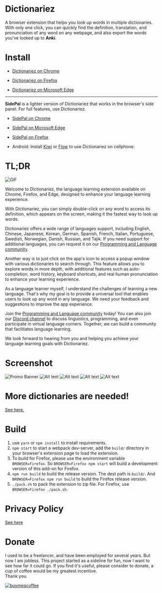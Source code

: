 # Dictionariez

A browser extension that helps you look up words in multiple dictionaries. With only one click, you can quickly find the definition, translation, and pronunciation of any word on any webpage, and also export the words you've looked up to **Anki**.

# Install

- [Dictionariez on Chrome](https://chrome.google.com/webstore/detail/dictionaries/diojcfpekhhnndfmggknljpnfpcccbhc)
- [Dictionariez on Firefox](https://addons.mozilla.org/en-US/firefox/addon/dictionaries/)

- [Dictionariez on Microsoft Edge](https://microsoftedge.microsoft.com/addons/detail/dictionaries-one-to-rule/jdgglojanbnghagoeffacmjodigadoof)

----
**SidePal** is a lighter version of Dictionariez that works in the browser's side panel. For full features, use Dictionariez.

- [SidePal on Chrome](https://chromewebstore.google.com/detail/sidepal-your-language-and/oildocdoabpmedpnpefhccjdjghdggbl)
- [SidePal on Microsoft Edge](https://microsoftedge.microsoft.com/addons/detail/sidepal-your-language-an/amdfamlegedglkigjblhoakieeokbpaj)
- [SidePal on Firefox](https://addons.mozilla.org/en-US/firefox/addon/sidepal/)

- Android: Install [Kiwi] or [Flow] to use Dictionariez on cellphone.

# TL;DR

![GIF](readme_images/optimized.gif)

Welcome to Dictionariez, the language learning extension available on Chrome, Firefox, and Edge, designed to enhance your language learning experience.

With Dictionariez, you can simply double-click on any word to access its definition, which appears on the screen, making it the fastest way to look up words.

Dictionariez offers a wide range of languages support, including English, Chinese, Japanese, Korean, German, Spanish, French, Italian, Portuguese, Swedish, Norwegian, Danish, Russian, and Tajik. If you need support for additional languages, you can request it on our [Programming and Language community].

Another way is to just click on the app's icon to access a popup window with various dictionaries to search through. This feature allows you to explore words in more depth, with additional features such as auto-completion, word history, keyboard shortcuts, and real human pronunciation to enhance your learning experience.

As a language learner myself, I understand the challenges of learning a new language. That's why my goal is to provide a universal tool that enables users to look up any word in any language. We need your feedback and suggestions to improve the app experience.

Join the [Programming and Language community] today! You can also join our [Discord channel] to discuss linguistics, programming, and even participate in virtual language corners. Together, we can build a community that facilitates language learning.

We look forward to hearing from you and helping you achieve your language learning goals with Dictionariez.

# Screenshot

![Promo Banner](readme_images/all-in-one.jpg)
![Alt text](readme_images/s1-final.jpg)
![Alt text](readme_images/english.jpg)
![Alt text](readme_images/s2-final.jpg)
![Alt text](readme_images/s3-final.jpg)

# More dictionaries are needed!

[See here.](https://pnlpal.dev/topic/52/help-more-dictionaries-are-needed)

# Build

1. use `yarn` or `npm install` to install requirements.
2. `npm start` to start a webpack dev-server, add the `build/` directory in your browser's extension page to load the extension.
3. To build for Firefox, please use the environment variable `BROWSER=Firefox`. So `BROWSER=Firefox npm start` will build a development version of this add-on for Firefox.
4. `npm run build` to build the release version. The dest path is `build/`. And `BROWSER=Firefox npm run build` to build the Firefox release version.  
5. `./pack.sh` to pack the extension to zip file. For Firefox, use `BROWSER=Firefox ./pack.sh`.

# Privacy Policy

[See here](privacy.md)

# Donate

I used to be a freelancer, and have been employed for several years. But now I am jobless. This project started as a sideline for fun, now I want to see how far it could go. If you find it's useful, please consider to donate, a cup of coffee would be my greatest incentive.  
Thank you.

[![buymeacoffee](https://cdn.buymeacoffee.com/buttons/v2/default-yellow.png)](https://www.buymeacoffee.com/riveryoung)

[kiwi]: https://kiwibrowser.com/
[flow]: https://play.google.com/store/apps/details?id=org.flow.browser
[Programming and Language community]: https://pnlpal.dev/
[pnlpal]: https://pnlpal.dev/
[Discord channel]: https://discord.gg/sazRac4kSa
